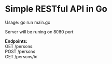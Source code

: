 # Simple RESTful API in Go
Usage: go run main.go

Server will be runing on 8080 port

**Endpoints:**  
GET /persons  
POST /persons  
GET /persons/id  

